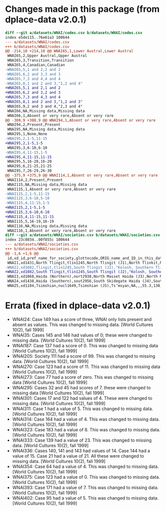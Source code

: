 # Changes made in this package (from dplace-data v2.0.1)

```diff
diff --git a/datasets/WNAI/codes.csv b/datasets/WNAI/codes.csv
index e5de115..76e61a3 100644
--- a/datasets/WNAI/codes.csv
+++ b/datasets/WNAI/codes.csv
@@ -214,10 +214,10 @@ WNAI65,1,Lower Austral,Lower Austral
 WNAI65,2,Upper Austral,Upper Austral
 WNAI65,3,Transition,Transition
 WNAI65,4,Canadian,Canadian
-WNAI65,5,1 and 2,2 and 2
-WNAI65,6,2 and 3,3 and 3
-WNAI65,7,3 and 4,4 and 4
-WNAI65,8,1 and 2 and 3,"1,2 and 4"
+WNAI65,5,1 and 2,1 and 2
+WNAI65,6,2 and 3,2 and 3
+WNAI65,7,3 and 4,3 and 4
+WNAI65,8,1 and 2 and 3,"1,2 and 3"
 WNAI65,9,2 and 3 and 4,"2,3 and 4"
 WNAI66,NA,Missing data,Missing data
 WNAI66,1,Absent or very rare,Absent or very rare
@@ -308,9 +308,9 @@ WNAI94,1,Absent or very rare,Absent or very rare
 WNAI94,2,Present,Present
 WNAI95,NA,Missing data,Missing data
 WNAI95,1,None,None
-WNAI95,2,1-5,11-15
+WNAI95,2,1-5,1-5
 WNAI95,3,6-10,6-10
-WNAI95,4,11-15,1-5
+WNAI95,4,11-15,11-15
 WNAI95,5,16-20,16-20
 WNAI95,6,21-25,21-25
 WNAI95,7,26-29,26-30
@@ -375,9 +375,9 @@ WNAI114,1,Absent or very rare,Absent or very rare
 WNAI114,2,Present,Present
 WNAI115,NA,Missing data,Missing data
 WNAI115,1,Absent or very rare,Absent or very rare
-WNAI115,2,1-5,11-15
-WNAI115,3,6-10,5-10
-WNAI115,4,11-15,1-5
+WNAI115,2,1-5,1-5
+WNAI115,3,6-10,6-10
+WNAI115,4,11-15,11-15
 WNAI115,5,16-19,16-19
 WNAI116,NA,Missing data,Missing data
 WNAI116,1,Absent or very rare,Absent or very rare
diff --git a/datasets/WNAI/societies.csv b/datasets/WNAI/societies.csv
index 23c8034..00f855c 100644
--- a/datasets/WNAI/societies.csv
+++ b/datasets/WNAI/societies.csv
@@ -1,6 +1,6 @@
 id,xd_id,pref_name_for_society,glottocode,ORIG_name_and_ID_in_this_dataset,alt_names_by_society,main_focal_year,HRAF_name_ID,HRAF_link,origLat,origLong,Lat,Long,Comment,glottocode_comment
 WNAI1,xd1431,North Tlingit,tlin1245,North Tlingit (J1),North Tlinkit,NA,Tlingit (NA12),http://ehrafworldcultures.yale.edu/collection?owc=NA12,59,136,59,-136,Original,"Note northern and southern tlingit considered distinct dialects of tli by some, but no codes available in Glottolog."
-WNAI2,xd1082,Tlingit,tlin1245,South Tlingit (J2),"Kolosh, Southern Tlingit, South Tlingit",NA,Tlingit (NA12),http://ehrafworldcultures.yale.edu/collection?owc=NA12,57,134,57,-133.59,Revised,"Note northern and southern tlingit considered distinct dialects of tli by some, but no codes available in Glottolog."
+WNAI2,xd1082,South Tlingit,tlin1245,South Tlingit (J2),"Kolosh, Southern Tlingit, South Tlingit",NA,Tlingit (NA12),http://ehrafworldcultures.yale.edu/collection?owc=NA12,57,134,57,-133.59,Revised,"Preferred name updated 9May2019 to distinguish from North Tlingit. Note northern and southern tlingit considered distinct dialects of tli by some, but no codes available in Glottolog."
 WNAI3,xd1068,Haida (Northern),nort2938,North Masset Haida (J3),North Masset Haida,NA,,,54,132,54,-132,Original,
 WNAI4,xd1438,Haida (Southern),sout2956,South Skidegate Haida (J4),South Skidegate Haida,NA,Haida (NE09),http://ehrafworldcultures.yale.edu/collection?owc=NE09,53,133,53.09,-132.1,Revised,
 WNAI5,xd1104,Tsimshian,nucl1649,Tsimshian (J5),Ts’msyan,NA,,,55.3,130,55.3,-130.05,Revised,

```

# Errata (fixed in dplace-data v2.0.1)

- WNAI24: Case 149 has a score of three, WNAI only lists present and absent as
  values. This was changed to missing data. [World Cultures 10(2), fall 1999]
- WNAI35: Cases 145 and 146 had values of 0; these were changed to missing
  data. [World Cultures 10(2), fall 1999]
- WNAI187: Case 137 had a score of 0. This was changed to missing data [World
  Cultures 10(2), fall 1999]
- WNAI205: Society 111 had a score of 99. This was changed to missing data.
  [World Cultures 10(2), fall 1999]
- WNAI270: Case 123 had a score of 11. This was changed to missing data [World
  Cultures 10(2), fall 1999]
- WNAI273: Case 77 had a score of zero. This was changed to missing data
  [World Cultures 10(2), fall 1999]
- WNAI295: Cases 32 and 45 had scores of 7. these were changed to missing data
  [World Cultures 10(2), fall 1999]
- WNAI301: Cases 17 and 122 had values of 4. These were changed to missing
  data. [World Cultures 10(2), fall 1999]
- WNAI311: Case 1 had a value of 5. This was changed to missing data. [World
  Cultures 10(2), fall 1999]
- WNAI314: Case 164 had a value of 4. This was changed to missing data. [World
  Cultures 10(2), fall 1999]
- WNAI323: Case 183 had a value of 8. This was changed to missing data. [World
  Cultures 10(2), fall 1999]
- WNAI333: Case 139 had a value of 23. This was changed to missing data.
  [World Cultures 10(2), fall 1999]
- WNAI336: Cases 140, 141 and 143 had values of 14. Case 144 had a value of
  15. Case 21 had a value of 21. All these were changed to missing data. [World
  Cultures 10(2), fall 1999]
- WNAI354: Case 64 had a value of 4. This was changed to missing data. [World
  Cultures 10(2), fall 1999]
- WNAI375: Case 123 had a value of 0. This was changed to missing data. [World
  Cultures 10(2), fall 1999]
- WNAI393: Case 171 had a value of 7. This was changed to missing data. [World
  Cultures 10(2), fall 1999]
- WNAI402: Case 95 had a value of 5. This was changed to missing data. [World
  Cultures 10(2), fall 1999]
